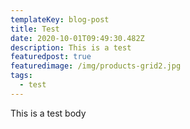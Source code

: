 ```yaml
---
templateKey: blog-post
title: Test
date: 2020-10-01T09:49:30.482Z
description: This is a test
featuredpost: true
featuredimage: /img/products-grid2.jpg
tags:
  - test
---
```

This is a test body